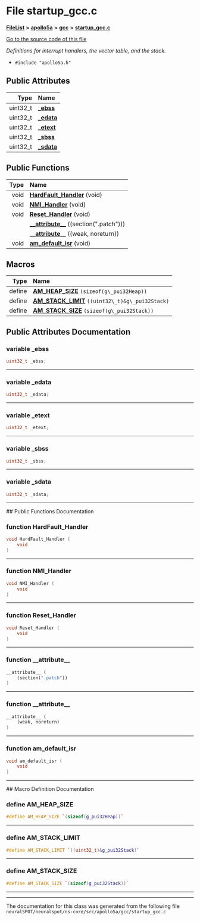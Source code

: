 

# File startup\_gcc.c



[**FileList**](files.md) **>** [**apollo5a**](dir_a6fe3be1a7876c624c59ed050417822e.md) **>** [**gcc**](dir_0d388e8cc3cd473f17b84236fe6e888d.md) **>** [**startup\_gcc.c**](apollo5a_2gcc_2startup__gcc_8c.md)

[Go to the source code of this file](apollo5a_2gcc_2startup__gcc_8c_source.md)

_Definitions for interrupt handlers, the vector table, and the stack._ 

* `#include "apollo5a.h"`





















## Public Attributes

| Type | Name |
| ---: | :--- |
|  uint32\_t | [**\_ebss**](#variable-_ebss)  <br> |
|  uint32\_t | [**\_edata**](#variable-_edata)  <br> |
|  uint32\_t | [**\_etext**](#variable-_etext)  <br> |
|  uint32\_t | [**\_sbss**](#variable-_sbss)  <br> |
|  uint32\_t | [**\_sdata**](#variable-_sdata)  <br> |
















## Public Functions

| Type | Name |
| ---: | :--- |
|  void | [**HardFault\_Handler**](#function-hardfault_handler) (void) <br> |
|  void | [**NMI\_Handler**](#function-nmi_handler) (void) <br> |
|  void | [**Reset\_Handler**](#function-reset_handler) (void) <br> |
|   | [**\_\_attribute\_\_**](#function-__attribute__) ((section(".patch"))) <br> |
|   | [**\_\_attribute\_\_**](#function-__attribute__) ((weak, noreturn)) <br> |
|  void | [**am\_default\_isr**](#function-am_default_isr) (void) <br> |



























## Macros

| Type | Name |
| ---: | :--- |
| define  | [**AM\_HEAP\_SIZE**](apollo5a_2gcc_2startup__gcc_8c.md#define-am_heap_size)  `(sizeof(g\_pui32Heap))`<br> |
| define  | [**AM\_STACK\_LIMIT**](apollo5a_2gcc_2startup__gcc_8c.md#define-am_stack_limit)  `((uint32\_t)&g\_pui32Stack)`<br> |
| define  | [**AM\_STACK\_SIZE**](apollo5a_2gcc_2startup__gcc_8c.md#define-am_stack_size)  `(sizeof(g\_pui32Stack))`<br> |

## Public Attributes Documentation




### variable \_ebss 

```C++
uint32_t _ebss;
```




<hr>



### variable \_edata 

```C++
uint32_t _edata;
```




<hr>



### variable \_etext 

```C++
uint32_t _etext;
```




<hr>



### variable \_sbss 

```C++
uint32_t _sbss;
```




<hr>



### variable \_sdata 

```C++
uint32_t _sdata;
```




<hr>
## Public Functions Documentation




### function HardFault\_Handler 

```C++
void HardFault_Handler (
    void
) 
```




<hr>



### function NMI\_Handler 

```C++
void NMI_Handler (
    void
) 
```




<hr>



### function Reset\_Handler 

```C++
void Reset_Handler (
    void
) 
```




<hr>



### function \_\_attribute\_\_ 

```C++
__attribute__ (
    (section(".patch"))
) 
```




<hr>



### function \_\_attribute\_\_ 

```C++
__attribute__ (
    (weak, noreturn)
) 
```




<hr>



### function am\_default\_isr 

```C++
void am_default_isr (
    void
) 
```




<hr>
## Macro Definition Documentation





### define AM\_HEAP\_SIZE 

```C++
#define AM_HEAP_SIZE `(sizeof(g_pui32Heap))`
```




<hr>



### define AM\_STACK\_LIMIT 

```C++
#define AM_STACK_LIMIT `((uint32_t)&g_pui32Stack)`
```




<hr>



### define AM\_STACK\_SIZE 

```C++
#define AM_STACK_SIZE `(sizeof(g_pui32Stack))`
```




<hr>

------------------------------
The documentation for this class was generated from the following file `neuralSPOT/neuralspot/ns-core/src/apollo5a/gcc/startup_gcc.c`

